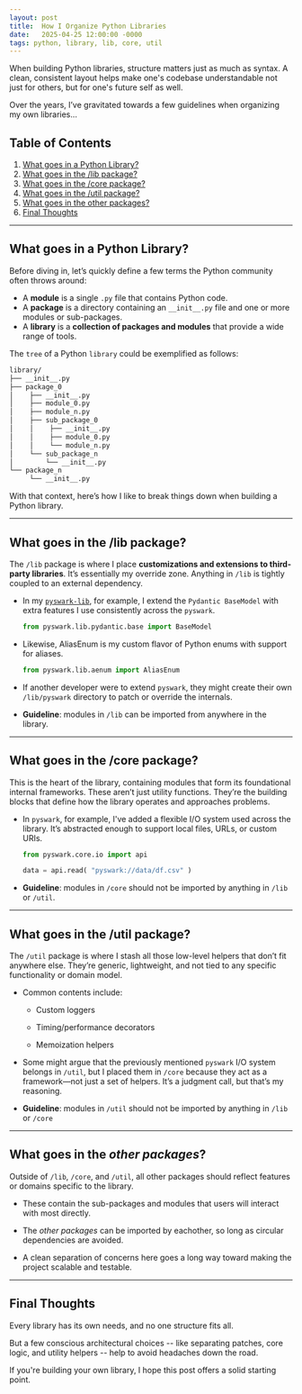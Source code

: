 ```yaml
---
layout: post
title:  How I Organize Python Libraries
date:   2025-04-25 12:00:00 -0000
tags: python, library, lib, core, util
---
```


When building Python libraries, structure matters just as much as syntax. A clean, consistent layout helps make one's codebase understandable not just for others, but for one's future self as well.

Over the years, I’ve gravitated towards a few guidelines when organizing my own libraries...

## Table of Contents
1. [What goes in a Python Library?](#what-goes-in-a-python-library)
2. [What goes in the /lib package?](#what-goes-in-the-lib-package)
3. [What goes in the /core package?](#what-goes-in-the-core-package)
4. [What goes in the /util package?](#what-goes-in-the-util-package)
5. [What goes in the other packages?](#what-goes-in-the-other-packages)
6. [Final Thoughts](#final-thoughts)

---

## What goes in a Python Library?

Before diving in, let’s quickly define a few terms the Python community often throws around:

- A **module** is a single `.py` file that contains Python code.
- A **package** is a directory containing an `__init__.py` file and one or more modules or sub-packages.
- A **library** is a **collection of packages and modules** that provide a wide range of tools.

The `tree` of a Python `library` could be exemplified as follows: 

```bash
library/
├── __init__.py
├── package_0
│    ├── __init__.py
│    ├── module_0.py
│    ├── module_n.py
│    ├── sub_package_0
│    │    ├── __init__.py
│    │    ├── module_0.py
│    │    └── module_n.py
│    └── sub_package_n
│        └── __init__.py
└── package_n
     └── __init__.py
```

With that context, here’s how I like to break things down when building a Python library.


---

## What goes in the /lib package?

The `/lib` package is where I place **customizations and extensions to third-party libraries**. It’s essentially my override zone. Anything in `/lib` is tightly coupled to an external dependency.

* In my [`pyswark-lib`][pyswark-github], for example, I extend the `Pydantic BaseModel` with extra features I use consistently across the `pyswark`.

    ```python
    from pyswark.lib.pydantic.base import BaseModel
    ```
* Likewise, AliasEnum is my custom flavor of Python enums with support for aliases.

    ```python
    from pyswark.lib.aenum import AliasEnum
    ```
  
* If another developer were to extend `pyswark`, they might create their own `/lib/pyswark` directory to patch or override the internals.

* **Guideline**: modules in `/lib` can be imported from anywhere in the library.

---

## What goes in the /core package?
This is the heart of the library, containing modules that form its foundational internal frameworks. These aren’t just utility functions.  They’re the building blocks that define how the library operates and approaches problems.

* In `pyswark`, for example, I've added a flexible I/O system used across the library. It’s abstracted enough to support local files, URLs, or custom URIs.

    ```python
    from pyswark.core.io import api
    
    data = api.read( "pyswark://data/df.csv" )
    ```


* **Guideline**: modules in `/core` should not be imported by anything in `/lib` or `/util`.

---

## What goes in the /util package?
The `/util` package is where I stash all those low-level helpers that don’t fit anywhere else. They’re generic, lightweight, and not tied to any specific functionality or domain model.

* Common contents include:
    
    * Custom loggers
    
    * Timing/performance decorators
    
    * Memoization helpers

* Some might argue that the previously mentioned `pyswark` I/O system belongs in `/util`, but I placed them in `/core` because they act as a framework—not just a set of helpers. It’s a judgment call, but that’s my reasoning.

* **Guideline**: modules in `/util` should not be imported by anything in `/lib` or `/core`


---

## What goes in the *other packages*?
Outside of `/lib`, `/core`, and `/util`, all other packages should reflect features or domains specific to the library.

* These contain the sub-packages and modules that users will interact with most directly.

* The *other packages* can be imported by eachother, so long as circular dependencies are avoided. 
  
* A clean separation of concerns here goes a long way toward making the project scalable and testable.

---

## Final Thoughts

Every library has its own needs, and no one structure fits all.

But a few conscious architectural choices -- like separating patches, core logic, and utility helpers -- help to avoid headaches down the road. 

If you're building your own library, I hope this post offers a solid starting point.


[pyswark-github]: https://github.com/pyt3r/pyswark-lib